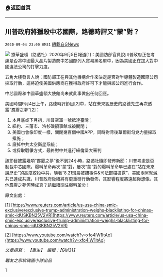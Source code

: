 ###  [:house:返回首頁](https://github.com/ourhimalayas/txt)
---

## 川普政府將獵殺中芯國際，路德時評又“蒙”對？
`2020-09-04 23:00 GM31` [轉載自GNews](https://gnews.org/zh-hant/334663/)

![](https://s3.amazonaws.com/gnews-media-offload/wp-content/uploads/2020/09/04224206/%E5%9B%BE%E7%89%87-2.png)
據華盛頓（路透社）2020年9月5日報道[1]：美國防部官員說川普政府正在考慮是否將中國最大晶片製造商中芯國際列入貿易黑名單中，因為美國正在加大對中國違法公司的打擊力度。

五角大樓發言人說：國防部正在與其他機構合作來決定是否對半導體製造國際公司採取行動，這將迫使美國供應商在獲得政府許可下才能與該公司進行合作。

中芯國際和中國華盛頓大使館尚未就此事做出任何回應。

美國時間9月4日上午，路德時評節目[2]中，站在未來說歷史的路德先生再次透露”霹靂之夢”[2]：

1. 本月底或下月初，川普空軍一號抵達臺灣；
2. 紐約、三藩市、洛杉磯領事館或被關閉；
3. 美國也會像印度一樣，關閉幾百個中國APP，同時對背後華爾街勾兌力量採取措施；
4. 廢掉中共太空衛星系統；
5. 或採取戰爭方式，最終對中共進行紐倫堡大審判


該節目披露幾項“霹靂之夢”後不到24小時，路透社隨即發佈新聞：川普考慮是否制裁中芯國際。爆料革命再次“蒙”對，屢次“蒙”對的爆料革命早已處在“站在未來說歷史”的高度絞殺中共，隨著“8.21班農被捕事件&司法部檔披露”，美國兩黨就滅共已達成共識，川普政府後續將有更重磅行動發佈，其影響程度將遠超你想像。其他霹靂之夢何時成真？請繼續關注爆料革命！

原文出處：

[1] [https://www.reuters.com/article/us-usa-china-smic-exclusive/exclusive-trump-administration-weighs-blacklisting-for-chinas-smic-idUSKBN25V2VR](https://www.reuters.com/article/us-usa-china-smic-exclusive/exclusive-trump-administration-weighs-blacklisting-for-chinas-smic-idUSKBN25V2VR)

[2] [https://www.youtube.com/watch?v=xfo4iW1ltAo](https://www.youtube.com/watch?v=xfo4iW1ltAo)

*文章撰寫： 【重生】  編輯：【GM31】*

*戰友之家玫瑰園小隊出品*

1
